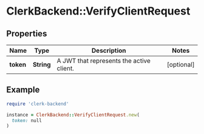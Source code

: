 # ClerkBackend::VerifyClientRequest

## Properties

| Name | Type | Description | Notes |
| ---- | ---- | ----------- | ----- |
| **token** | **String** | A JWT that represents the active client. | [optional] |

## Example

```ruby
require 'clerk-backend'

instance = ClerkBackend::VerifyClientRequest.new(
  token: null
)
```

